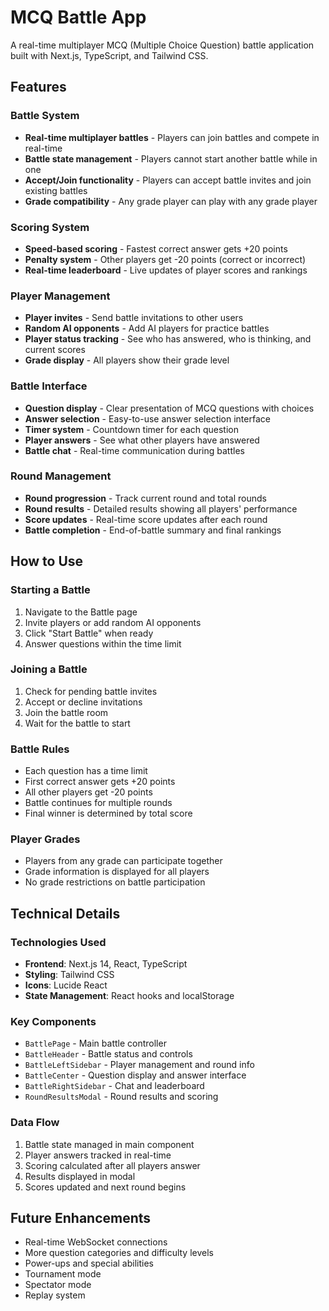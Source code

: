 # MCQ Battle App

A real-time multiplayer MCQ (Multiple Choice Question) battle application built with Next.js, TypeScript, and Tailwind CSS.

## Features

### Battle System
- **Real-time multiplayer battles** - Players can join battles and compete in real-time
- **Battle state management** - Players cannot start another battle while in one
- **Accept/Join functionality** - Players can accept battle invites and join existing battles
- **Grade compatibility** - Any grade player can play with any grade player

### Scoring System
- **Speed-based scoring** - Fastest correct answer gets +20 points
- **Penalty system** - Other players get -20 points (correct or incorrect)
- **Real-time leaderboard** - Live updates of player scores and rankings

### Player Management
- **Player invites** - Send battle invitations to other users
- **Random AI opponents** - Add AI players for practice battles
- **Player status tracking** - See who has answered, who is thinking, and current scores
- **Grade display** - All players show their grade level

### Battle Interface
- **Question display** - Clear presentation of MCQ questions with choices
- **Answer selection** - Easy-to-use answer selection interface
- **Timer system** - Countdown timer for each question
- **Player answers** - See what other players have answered
- **Battle chat** - Real-time communication during battles

### Round Management
- **Round progression** - Track current round and total rounds
- **Round results** - Detailed results showing all players' performance
- **Score updates** - Real-time score updates after each round
- **Battle completion** - End-of-battle summary and final rankings

## How to Use

### Starting a Battle
1. Navigate to the Battle page
2. Invite players or add random AI opponents
3. Click "Start Battle" when ready
4. Answer questions within the time limit

### Joining a Battle
1. Check for pending battle invites
2. Accept or decline invitations
3. Join the battle room
4. Wait for the battle to start

### Battle Rules
- Each question has a time limit
- First correct answer gets +20 points
- All other players get -20 points
- Battle continues for multiple rounds
- Final winner is determined by total score

### Player Grades
- Players from any grade can participate together
- Grade information is displayed for all players
- No grade restrictions on battle participation

## Technical Details

### Technologies Used
- **Frontend**: Next.js 14, React, TypeScript
- **Styling**: Tailwind CSS
- **Icons**: Lucide React
- **State Management**: React hooks and localStorage

### Key Components
- `BattlePage` - Main battle controller
- `BattleHeader` - Battle status and controls
- `BattleLeftSidebar` - Player management and round info
- `BattleCenter` - Question display and answer interface
- `BattleRightSidebar` - Chat and leaderboard
- `RoundResultsModal` - Round results and scoring

### Data Flow
1. Battle state managed in main component
2. Player answers tracked in real-time
3. Scoring calculated after all players answer
4. Results displayed in modal
5. Scores updated and next round begins

## Future Enhancements
- Real-time WebSocket connections
- More question categories and difficulty levels
- Power-ups and special abilities
- Tournament mode
- Spectator mode
- Replay system
